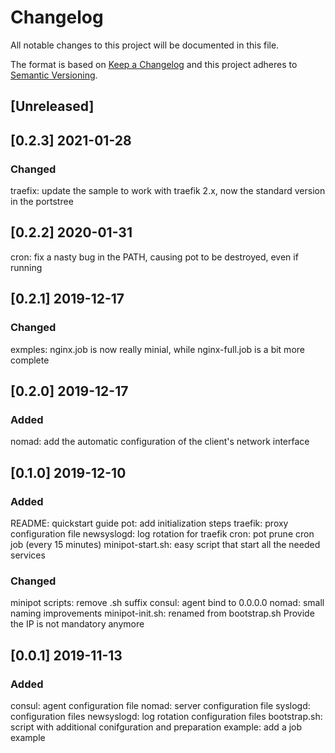 # Changelog
All notable changes to this project will be documented in this file.

The format is based on [Keep a Changelog](http://keepachangelog.com/en/1.0.0/)
and this project adheres to [Semantic Versioning](http://semver.org/spec/v2.0.0.html).

## [Unreleased]

## [0.2.3] 2021-01-28
### Changed
traefix: update the sample to work with traefik 2.x, now the standard version in the portstree

## [0.2.2] 2020-01-31
cron: fix a nasty bug in the PATH, causing pot to be destroyed, even if running

## [0.2.1] 2019-12-17
### Changed
exmples: nginx.job is now really minial, while nginx-full.job is a bit more complete

## [0.2.0] 2019-12-17
### Added
nomad: add the automatic configuration of the client's network interface

## [0.1.0] 2019-12-10
### Added
README: quickstart guide
pot: add initialization steps
traefik: proxy configuration file
newsyslogd: log rotation for traefik
cron: pot prune cron job (every 15 minutes)
minipot-start.sh: easy script that start all the needed services

### Changed
minipot scripts: remove .sh suffix
consul: agent bind to 0.0.0.0
nomad: small naming improvements
minipot-init.sh: renamed from bootstrap.sh
Provide the IP is not mandatory anymore

## [0.0.1] 2019-11-13
### Added
consul: agent configuration file
nomad: server configuration file
syslogd: configuration files
newsyslogd: log rotation configuration files
bootstrap.sh: script with additional conifguration and preparation
example: add a job example
